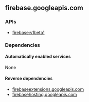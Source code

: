 ## firebase.googleapis.com

### APIs

* [ firebase:v1beta1 ]( https://firebase.googleapis.com/$discovery/rest?version=v1beta1 )

### Dependencies

#### Automatically enabled services

None

#### Reverse dependencies

* [firebaseextensions.googleapis.com](../firebaseextensions.googleapis.com/)
* [firebasehosting.googleapis.com](../firebasehosting.googleapis.com/)
